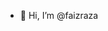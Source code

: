 - 👋 Hi, I’m @faizraza
<!---
faizraza/faizraza is a ✨ special ✨ repository because its `README.md` (this file) appears on your GitHub profile.
You can click the Preview link to take a look at your changes.
--->
